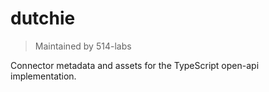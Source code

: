 # dutchie

> Maintained by 514-labs

Connector metadata and assets for the TypeScript open-api implementation.
